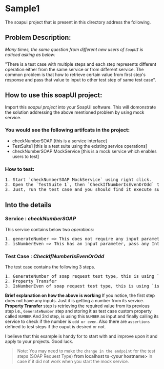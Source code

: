 # Sample1
The soapui project that is present in this directory address the following.

## Problem Description:

_Many times, the same question from different new users of `SoapUI` is noticed asking as below:_

"There is a test case with multiple steps and each step represents different operation either from the same service or from different service. The common problem is that how to retrieve certain value from first step's response and pass that value to input to other test step of same test case". 

## How to use this soapUI project:

Import this _soapui project_ into your SoapUI software. This will domonstrate the solution addressing the above mentioned problem by using mock service. 

### You would see the following artifcats in the project:
- checkNumberSOAP [this is a service interface]
- TestSuite1 [this is a test suite using the existing service operations]
- checkNumberSOAP MockService [this is a mock service which enables users to test]

### How to test:
<pre>
1. Start `checkNumberSOAP MockService` using right click.
2. Open the `TestSuite 1`, then `CheckIfNumberIsEvenOrOdd` test case.
3. Just, run the test case and you should find it execute successfully.
</pre>

## Into the details

### Service : _checkNumberSOAP_
This service contains below two _operations_:
<pre>
1. generateNumber => This does not require any input parameters. It will just return an Integers in the response.
2. isNumberEven => This has an input parameter, pass any Integer and user will recieve a response saying whether that is an even or an odd numer.
</pre>
### Test Case : _CheckIfNumberIsEvenOrOdd_
The test case contains the following 3 steps.
<pre>
1. GenerateNumber of soap request test type, this is using `generateNumber` operation.
2. Property Transfer
3. IsNumberEven of soap request test type, this is using `isNumberEven` operation.
</pre>
**Brief explanation on how the above is working**
If you notice, the first step does not have any inputs. Just it is getting a number from its service. 
**Property Transfer** step is retrieving the required value from its previous step i.e., `GenerateNumber` step and storing it as test case custom property called `NUMBER`
And 3rd step, is using this `NUMBER` as input and finally calling its service to check if the number is `odd or even`.
Also there are `assertions` defined to test steps if the ouput is desired or not.

I believe that this example is handy for to start with and improve upon it and apply to your projects. Good luck.

>Note: You may need to make the `change in the endpoint` for the test steps (SOAP Request Type) **from localhost to \<your hostname\>** in case if it did not work when you start the mock service.
